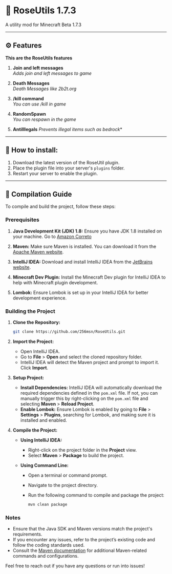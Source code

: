 # 🌹 RoseUtils 1.7.3
A utility mod for Minecraft Beta 1.7.3

---

## ⚙️ Features

**This are the RoseUtils features**

1. **Join and left messages**  
   *Adds join and left messages to game*  

2. **Death Messages**  
   *Death Messages like 2b2t.org*  

3. **/kill command**  
   *You can use /kill in game*  

4. **RandomSpawn**  
   *You can respawn in the game*  

5. **AntiIllegals**
   *Prevents illegal items such as bedrock**
   
---

## 🎨 How to install:

1. Download the latest version of the RoseUtil plugin.
2. Place the plugin file into your server's `plugins` folder.
3. Restart your server to enable the plugin.
---

## 📝 Compilation Guide

To compile and build the project, follow these steps:

### Prerequisites

1. **Java Development Kit (JDK) 1.8:** Ensure you have JDK 1.8 installed on your machine.  Go to [Amazon Correto](https://docs.aws.amazon.com/corretto/latest/corretto-8-ug/downloads-list.html)

2. **Maven:** Make sure Maven is installed. You can download it from the [Apache Maven website](https://maven.apache.org/download.cgi).

3. **IntelliJ IDEA:** Download and install IntelliJ IDEA from the [JetBrains website](https://www.jetbrains.com/idea/download/).

4. **Minecraft Dev Plugin:** Install the Minecraft Dev plugin for IntelliJ IDEA to help with Minecraft plugin development.

5. **Lombok:** Ensure Lombok is set up in your IntelliJ IDEA for better development experience.

### Building the Project

1. **Clone the Repository:**

   ```bash
   git clone https://github.com/256msn/RoseUtils.git
   ```
2. **Import the Project:**

    - Open IntelliJ IDEA.
    - Go to **File** > **Open** and select the cloned repository folder.
    - IntelliJ IDEA will detect the Maven project and prompt to import it. Click **Import**.

3. **Setup Project:**

    - **Install Dependencies:** IntelliJ IDEA will automatically download the required dependencies defined in the `pom.xml` file. If not, you can manually trigger this by right-clicking on the `pom.xml` file and selecting **Maven** > **Reload Project**.
    - **Enable Lombok:** Ensure Lombok is enabled by going to **File** > **Settings** > **Plugins**, searching for Lombok, and making sure it is installed and enabled.

4. **Compile the Project:**

    - **Using IntelliJ IDEA:**
        - Right-click on the project folder in the **Project** view.
        - Select **Maven** > **Package** to build the project.

    - **Using Command Line:**
        - Open a terminal or command prompt.
        - Navigate to the project directory.
        - Run the following command to compile and package the project:

          ```bash
          mvn clean package
          ```

### Notes

- Ensure that the Java SDK and Maven versions match the project's requirements.
- If you encounter any issues, refer to the project’s existing code and follow the coding standards used.
- Consult the [Maven documentation](https://maven.apache.org/guides/index.html) for additional Maven-related commands and configurations.

Feel free to reach out if you have any questions or run into issues!
